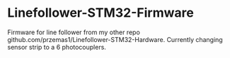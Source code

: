 # Linefollower-STM32-Firmware

Firmware for line follower from my other repo github.com/przemas1/Linefollower-STM32-Hardware.
Currently changing sensor strip to a 6 photocouplers.
